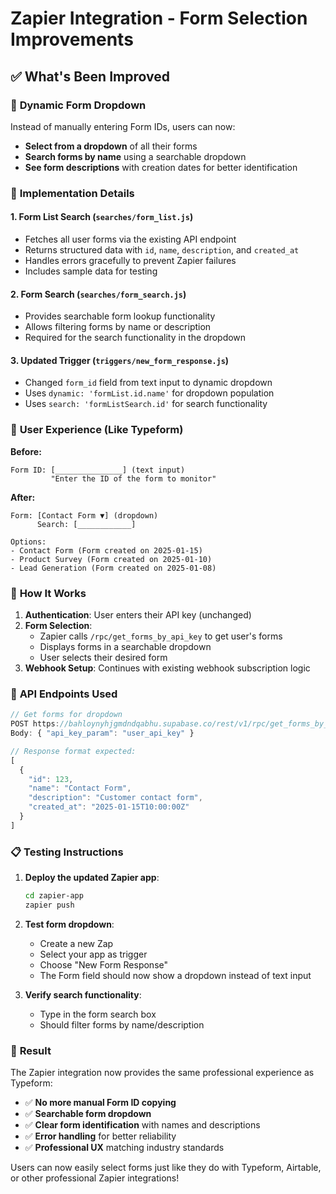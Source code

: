 # Zapier Integration - Form Selection Improvements

## ✅ What's Been Improved

### 🎯 **Dynamic Form Dropdown** 
Instead of manually entering Form IDs, users can now:
- **Select from a dropdown** of all their forms
- **Search forms by name** using a searchable dropdown
- **See form descriptions** with creation dates for better identification

### 🔧 **Implementation Details**

#### 1. **Form List Search** (`searches/form_list.js`)
- Fetches all user forms via the existing API endpoint
- Returns structured data with `id`, `name`, `description`, and `created_at`
- Handles errors gracefully to prevent Zapier failures
- Includes sample data for testing

#### 2. **Form Search** (`searches/form_search.js`)
- Provides searchable form lookup functionality  
- Allows filtering forms by name or description
- Required for the search functionality in the dropdown

#### 3. **Updated Trigger** (`triggers/new_form_response.js`)
- Changed `form_id` field from text input to dynamic dropdown
- Uses `dynamic: 'formList.id.name'` for dropdown population
- Uses `search: 'formListSearch.id'` for search functionality

### 🎨 **User Experience (Like Typeform)**

**Before:**
```
Form ID: [_______________] (text input)
         "Enter the ID of the form to monitor"
```

**After:**
```
Form: [Contact Form ▼] (dropdown)
      Search: [____________]
      
Options:
- Contact Form (Form created on 2025-01-15)
- Product Survey (Form created on 2025-01-10) 
- Lead Generation (Form created on 2025-01-08)
```

### 🚀 **How It Works**

1. **Authentication**: User enters their API key (unchanged)
2. **Form Selection**: 
   - Zapier calls `/rpc/get_forms_by_api_key` to get user's forms
   - Displays forms in a searchable dropdown
   - User selects their desired form
3. **Webhook Setup**: Continues with existing webhook subscription logic

### 🔄 **API Endpoints Used**

```javascript
// Get forms for dropdown
POST https://bahloynyhjgmdndqabhu.supabase.co/rest/v1/rpc/get_forms_by_api_key
Body: { "api_key_param": "user_api_key" }

// Response format expected:
[
  {
    "id": 123,
    "name": "Contact Form", 
    "description": "Customer contact form",
    "created_at": "2025-01-15T10:00:00Z"
  }
]
```

### 📋 **Testing Instructions**

1. **Deploy the updated Zapier app**:
   ```bash
   cd zapier-app
   zapier push
   ```

2. **Test form dropdown**:
   - Create a new Zap
   - Select your app as trigger
   - Choose "New Form Response" 
   - The Form field should now show a dropdown instead of text input

3. **Verify search functionality**:
   - Type in the form search box
   - Should filter forms by name/description

### 🎯 **Result**

The Zapier integration now provides the same professional experience as Typeform:
- ✅ **No more manual Form ID copying**
- ✅ **Searchable form dropdown**  
- ✅ **Clear form identification** with names and descriptions
- ✅ **Error handling** for better reliability
- ✅ **Professional UX** matching industry standards

Users can now easily select forms just like they do with Typeform, Airtable, or other professional Zapier integrations!
